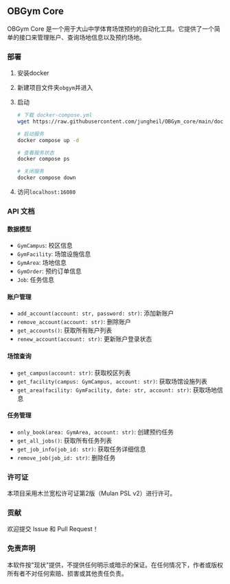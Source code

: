 ## OBGym Core

OBGym Core 是一个用于大山中学体育场馆预约的自动化工具。它提供了一个简单的接口来管理账户、查询场地信息以及预约场地。

### 部署

1. 安装docker

2. 新建项目文件夹`obgym`并进入

3. 启动

   ``` bash
   # 下载 docker-compose.yml
   wget https://raw.githubusercontent.com/jungheil/OBGym_core/main/docker-compose.yml
   
   # 启动服务
   docker compose up -d
   
   # 查看服务状态
   docker compose ps
   
   # 关闭服务
   docker compose down
   ```

4. 访问`localhost:16080`

### API 文档

#### 数据模型

- `GymCampus`: 校区信息
- `GymFacility`: 场馆设施信息
- `GymArea`: 场地信息
- `GymOrder`: 预约订单信息
- `Job`: 任务信息

#### 账户管理

- `add_account(account: str, password: str)`: 添加新账户
- `remove_account(account: str)`: 删除账户
- `get_accounts()`: 获取所有账户列表
- `renew_account(account: str)`: 更新账户登录状态

#### 场馆查询

- `get_campus(account: str)`: 获取校区列表
- `get_facility(campus: GymCampus, account: str)`: 获取场馆设施列表
- `get_area(facility: GymFacility, date: str, account: str)`: 获取场地信息

#### 任务管理

- `only_book(area: GymArea, account: str)`: 创建预约任务
- `get_all_jobs()`: 获取所有任务列表
- `get_job_info(job_id: str)`: 获取任务详细信息
- `remove_job(job_id: str)`: 删除任务

### 许可证

本项目采用木兰宽松许可证第2版（Mulan PSL v2）进行许可。

### 贡献

欢迎提交 Issue 和 Pull Request！

### 免责声明

本软件按"现状"提供，不提供任何明示或暗示的保证。在任何情况下，作者或版权所有者不对任何索赔、损害或其他责任负责。
